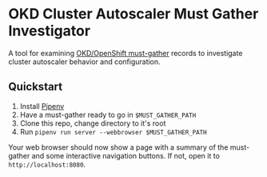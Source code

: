 # OKD Cluster Autoscaler Must Gather Investigator

A tool for examining [OKD/OpenShift must-gather](https://github.com/openshift/must-gather) records
to investigate cluster autoscaler behavior and configuration.

## Quickstart

1. Install [Pipenv](https://pipenv.pypa.io/en/latest/)
1. Have a must-gather ready to go in `$MUST_GATHER_PATH`
1. Clone this repo, change directory to it's root
1. Run `pipenv run server --webbrowser $MUST_GATHER_PATH`

Your web browser should now show a page with a summary of the must-gather and some interactive navigation
buttons. If not, open it to `http://localhost:8080`.
